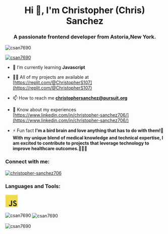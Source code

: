 <h1 align="center">Hi 👋, I'm Christopher (Chris) Sanchez</h1>
<h3 align="center">A passionate frontend developer from Astoria,New York.</h3>

<p align="left"> <img src="https://komarev.com/ghpvc/?username=csan7690&label=Profile%20views&color=0e75b6&style=flat" alt="csan7690" /> </p>

<p align="left"> <a href="https://github.com/ryo-ma/github-profile-trophy"><img src="https://github-profile-trophy.vercel.app/?username=csan7690" alt="csan7690" /></a> </p>

- 🌱 I’m currently learning **Javascript**

- 👨‍💻 All of my projects are available at [https://replit.com/@ChristopherS107](https://replit.com/@ChristopherS107)

- 📫 How to reach me **christophersanchez@pursuit.org**

- 📄 Know about my experiences [https://www.linkedin.com/in/christopher-sanchez706/](https://www.linkedin.com/in/christopher-sanchez706/)

- ⚡ Fun fact **I'm a bird brain and love anything that has to do with them!🦜 With my unique blend of medical knowledge and technical expertise, I am excited to contribute to projects that leverage technology to improve healthcare outcomes.👨🏾‍💻**

<h3 align="left">Connect with me:</h3>
<p align="left">
<a href="https://linkedin.com/in/christopher-sanchez706" target="blank"><img align="center" src="https://raw.githubusercontent.com/rahuldkjain/github-profile-readme-generator/master/src/images/icons/Social/linked-in-alt.svg" alt="christopher-sanchez706" height="30" width="40" /></a>
</p>

<h3 align="left">Languages and Tools:</h3>
<p align="left"> <a href="https://developer.mozilla.org/en-US/docs/Web/JavaScript" target="_blank" rel="noreferrer"> <img src="https://raw.githubusercontent.com/devicons/devicon/master/icons/javascript/javascript-original.svg" alt="javascript" width="40" height="40"/> </a> </p>

<p><img align="left" src="https://github-readme-stats.vercel.app/api/top-langs?username=csan7690&show_icons=true&locale=en&layout=compact" alt="csan7690" /></p>

<p>&nbsp;<img align="center" src="https://github-readme-stats.vercel.app/api?username=csan7690&show_icons=true&locale=en" alt="csan7690" /></p>

<p><img align="center" src="https://github-readme-streak-stats.herokuapp.com/?user=csan7690&" alt="csan7690" /></p>
